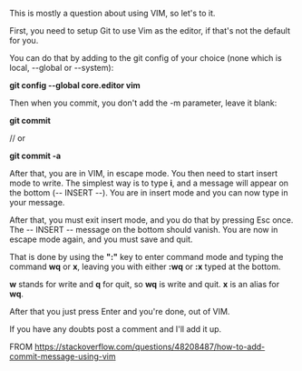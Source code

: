 

This is mostly a question about using VIM, so let's to it.

First, you need to setup Git to use Vim as the editor, if that's not the default for you.

You can do that by adding to the git config of your choice (none which is local, --global or --system):

**git config --global core.editor vim**

Then when you commit, you don't add the -m parameter, leave it blank:

**git commit**

// or

**git commit -a**


After that, you are in VIM, in escape mode. You then need to start insert mode to write. 
The simplest way is to type **i**, and a message will appear on the bottom (-- INSERT --). 
You are in insert mode and you can now type in your message.

After that, you must exit insert mode, and you do that by pressing Esc once. 
The -- INSERT -- message on the bottom should vanish. 
You are now in escape mode again, and you must save and quit.

That is done by using the **":"** key to enter command mode and typing the command **wq** or **x**, leaving you with either **:wq** or **:x** typed at the bottom.

**w** stands for write and **q** for quit, so **wq** is write and quit. **x** is an alias for **wq**.

After that you just press Enter and you're done, out of VIM.

If you have any doubts post a comment and I'll add it up.

FROM https://stackoverflow.com/questions/48208487/how-to-add-commit-message-using-vim
